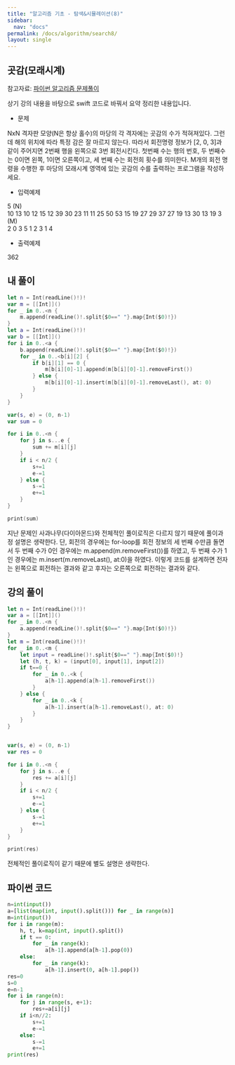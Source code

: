 ```yaml
---
title: "알고리즘 기초 - 탐색&시뮬레이션(8)"
sidebar:
  nav: "docs"
permalink: /docs/algorithm/search8/
layout: single
---
```

## 곳감(모래시계)

참고자료: [파이썬 알고리즘 문제풀이](https://www.inflearn.com/course/%ED%8C%8C%EC%9D%B4%EC%8D%AC-%EC%95%8C%EA%B3%A0%EB%A6%AC%EC%A6%98-%EB%AC%B8%EC%A0%9C%ED%92%80%EC%9D%B4-%EC%BD%94%EB%94%A9%ED%85%8C%EC%8A%A4%ED%8A%B8/lecture/27683?tab=curriculum&speed=2)

상기 강의 내용을 바탕으로 swift 코드로 바꿔서 요약 정리한 내용입니다.

- 문제

NxN 격자판 모양(N은 항상 홀수)의 마당의 각 격자에는 곳감의 수가 적혀져있다. 그런데 해의 위치에 따라 특정 감은 잘 마르지 않는다. 따라서 회전명령 정보가 [2, 0, 3]과 같이 주어지면 2번째 행을 왼쪽으로 3번 회전시킨다. 첫번째 수는 행의 번호, 두 번째수는 0이면 왼쪽, 1이면 오른쪽이고, 세 번째 수는 회전희 횟수를 의미한다. M개의 회전 명령을 수행한 후 마당의 모래시계 영역에 있는 곳감의 수를 출력하는 프로그램을 작성하세요.

- 입력예제

5 (N)  
10 13 10 12 15
12 39 30 23 11
11 25 50 53 15
19 27 29 37 27
19 13 30 13 19
3 (M)  
2 0 3
5 1 2
3 1 4

- 출력예제

362

## 내 풀이
``` swift
let n = Int(readLine()!)!
var m = [[Int]]()
for _ in 0..<n {
    m.append(readLine()!.split{$0==" "}.map{Int($0)!})
}
let a = Int(readLine()!)!
var b = [[Int]]()
for i in 0..<a {
    b.append(readLine()!.split{$0==" "}.map{Int($0)!})
    for _ in 0..<b[i][2] {
        if b[i][1] == 0 {
            m[b[i][0]-1].append(m[b[i][0]-1].removeFirst())
        } else {
            m[b[i][0]-1].insert(m[b[i][0]-1].removeLast(), at: 0)
        }
    }
}

var(s, e) = (0, n-1)
var sum = 0

for i in 0..<n {
    for j in s...e {
        sum += m[i][j]
    }
    if i < n/2 {
        s+=1
        e-=1
    } else {
        s-=1
        e+=1
    }
}

print(sum)
```
지난 문제인 사과나무(다이아몬드)와 전체적인 풀이로직은 다르지 않기 때문에 풀이과정 설명은 생략한다. 단, 회전의 경우에는 for-loop를 회전 정보의 세 번째 수만큼 돌면서 두 번째 수가 0인 경우에는 m.append(m.removeFirst())를 하였고, 두 번째 수가 1인 경우에는 m.insert(m.removeLast(), at:0)을 하였다. 이렇게 코드를 설계하면 전자는 왼쪽으로 회전하는 결과와 같고 후자는 오른쪽으로 회전하는 결과와 같다.

## 강의 풀이
```swift
let n = Int(readLine()!)!
var a = [[Int]]()
for _ in 0..<n {
    a.append(readLine()!.split{$0==" "}.map{Int($0)!})
}
let m = Int(readLine()!)!
for _ in 0..<m {
    let input = readLine()!.split{$0==" "}.map{Int($0)!}
    let (h, t, k) = (input[0], input[1], input[2])
    if t==0 {
        for _ in 0..<k {
            a[h-1].append(a[h-1].removeFirst())
        }
    } else {
        for _ in 0..<k {
            a[h-1].insert(a[h-1].removeLast(), at: 0)
        }
    }
}


var(s, e) = (0, n-1)
var res = 0

for i in 0..<n {
    for j in s...e {
        res += a[i][j]
    }
    if i < n/2 {
        s+=1
        e-=1
    } else {
        s-=1
        e+=1
    }
}

print(res)

```
전체적인 풀이로직이 같기 때문에 별도 설명은 생략한다.

## 파이썬 코드
``` python
n=int(input())
a=[list(map(int, input().split())) for _ in range(n)]
m=int(input())
for i in range(m):
    h, t, k=map(int, input().split())
    if t == 0:
        for _ in range(k):
            a[h-1].append(a[h-1].pop(0))
    else:
        for _ in range(k):
            a[h-1].insert(0, a[h-1].pop())
res=0
s=0
e=n-1
for i in range(n):
    for j in range(s, e+1):
        res+=a[i][j]
    if i<n//2:
        s+=1
        e-=1
    else:
        s-=1
        e+=1
print(res)
```

